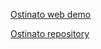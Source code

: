 [Ostinato web demo](https://glebnovodran.github.io/demo/ostinato.html?low&vl)

[Ostinato repository](https://github.com/glebnovodran/ostinato)
